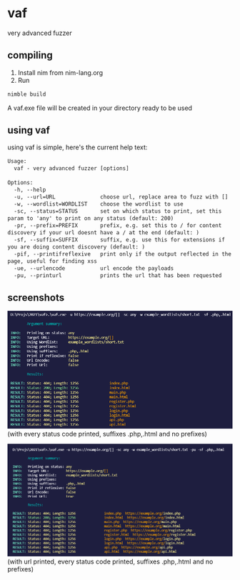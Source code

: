 # vaf
very advanced fuzzer

## compiling

1. Install nim from nim-lang.org
2. Run
```bash
nimble build
```
A vaf.exe file will be created in your directory ready to be used
## using vaf

using vaf is simple, here's the current help text:
```
Usage:
  vaf - very advanced fuzzer [options]

Options:
  -h, --help
  -u, --url=URL              choose url, replace area to fuzz with []
  -w, --wordlist=WORDLIST    choose the wordlist to use
  -sc, --status=STATUS       set on which status to print, set this param to 'any' to print on any status (default: 200)
  -pr, --prefix=PREFIX       prefix, e.g. set this to / for content discovery if your url doesnt have a / at the end (default: )
  -sf, --suffix=SUFFIX       suffix, e.g. use this for extensions if you are doing content discovery (default: )
  -pif, --printifreflexive   print only if the output reflected in the page, useful for finding xss
  -ue, --urlencode           url encode the payloads
  -pu, --printurl            prints the url that has been requested
```

## screenshots

![main without pu](screenshots/main%20without%20pu.png)
(with every status code printed, suffixes .php,.html and no prefixes)

![main](screenshots/main.png)
(with url printed, every status code printed, suffixes .php,.html and no prefixes)
